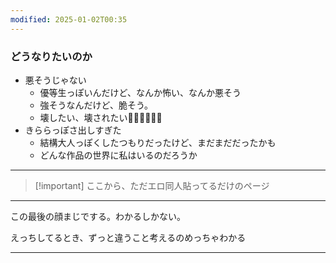 ```yaml
---
modified: 2025-01-02T00:35
---
```

  

### どうなりたいのか

- 悪そうじゃない
    - 優等生っぽいんだけど、なんか怖い、なんか悪そう
    - 強そうなんだけど、脆そう。
    - 壊したい、壊されたい🧡🧡🧡🧡🧡🧡
- きららっぽさ出しすぎた
    - 結構大人っぽくしたつもりだったけど、まだまだだったかも
    - どんな作品の世界に私はいるのだろうか

  

  

  

  

---

  

> [!important] ここから、ただエロ同人貼ってるだけのページ

  

  

  

  

---

  

  

  

  

  

  

  

この最後の顔まじでする。わかるしかない。

えっちしてるとき、ずっと違うこと考えるのめっちゃわかる

  

  

  

  

  

  

---